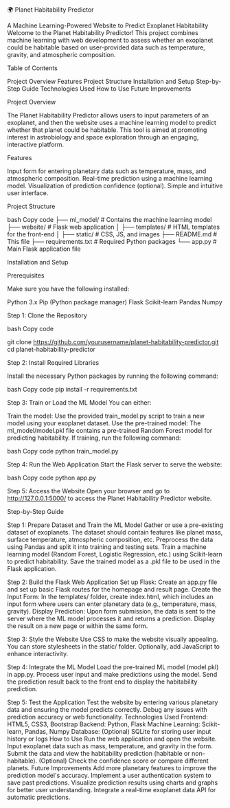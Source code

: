 🌍 Planet Habitability Predictor


A Machine Learning-Powered Website to Predict Exoplanet Habitability
Welcome to the Planet Habitability Predictor! This project combines machine learning with web development to assess whether an exoplanet could be habitable based on user-provided data such as temperature, gravity, and atmospheric composition.

Table of Contents

Project Overview
Features
Project Structure
Installation and Setup
Step-by-Step Guide
Technologies Used
How to Use
Future Improvements



Project Overview


The Planet Habitability Predictor allows users to input parameters of an exoplanet, and then the website uses a machine learning model to predict whether that planet could be habitable. This tool is aimed at promoting interest in astrobiology and space exploration through an engaging, interactive platform.

Features

Input form for entering planetary data such as temperature, mass, and atmospheric composition.
Real-time prediction using a machine learning model.
Visualization of prediction confidence (optional).
Simple and intuitive user interface.


Project Structure



bash
Copy code
├── ml_model/              # Contains the machine learning model
├── website/               # Flask web application
│   ├── templates/         # HTML templates for the front-end
│   ├── static/            # CSS, JS, and images
├── README.md              # This file
├── requirements.txt       # Required Python packages
└── app.py                 # Main Flask application file

Installation and Setup




Prerequisites

Make sure you have the following installed:

Python 3.x
Pip (Python package manager)
Flask
Scikit-learn
Pandas
Numpy

Step 1: Clone the Repository

bash
Copy code

git clone https://github.com/yourusername/planet-habitability-predictor.git
cd planet-habitability-predictor

Step 2: Install Required Libraries

Install the necessary Python packages by running the following command:

bash
Copy code
pip install -r requirements.txt

Step 3: Train or Load the ML Model
You can either:

Train the model: Use the provided train_model.py script to train a new model using your exoplanet dataset.
Use the pre-trained model: The ml_model/model.pkl file contains a pre-trained Random Forest model for predicting habitability.
If training, run the following command:

bash
Copy code
python train_model.py


Step 4: Run the Web Application
Start the Flask server to serve the website:

bash
Copy code
python app.py


Step 5: Access the Website
Open your browser and go to http://127.0.0.1:5000/ to access the Planet Habitability Predictor website.

Step-by-Step Guide

Step 1: Prepare Dataset and Train the ML Model
Gather or use a pre-existing dataset of exoplanets. The dataset should contain features like planet mass, surface temperature, atmospheric composition, etc.
Preprocess the data using Pandas and split it into training and testing sets.
Train a machine learning model (Random Forest, Logistic Regression, etc.) using Scikit-learn to predict habitability.
Save the trained model as a .pkl file to be used in the Flask application.


Step 2: Build the Flask Web Application
Set up Flask:
Create an app.py file and set up basic Flask routes for the homepage and result page.
Create the Input Form:
In the templates/ folder, create index.html, which includes an input form where users can enter planetary data (e.g., temperature, mass, gravity).
Display Prediction:
Upon form submission, the data is sent to the server where the ML model processes it and returns a prediction.
Display the result on a new page or within the same form.


Step 3: Style the Website
Use CSS to make the website visually appealing. You can store stylesheets in the static/ folder.
Optionally, add JavaScript to enhance interactivity.


Step 4: Integrate the ML Model
Load the pre-trained ML model (model.pkl) in app.py.
Process user input and make predictions using the model.
Send the prediction result back to the front end to display the habitability prediction.


Step 5: Test the Application
Test the website by entering various planetary data and ensuring the model predicts correctly.
Debug any issues with prediction accuracy or web functionality.
Technologies Used
Frontend: HTML5, CSS3, Bootstrap
Backend: Python, Flask
Machine Learning: Scikit-learn, Pandas, Numpy
Database: (Optional) SQLite for storing user input history or logs
How to Use
Run the web application and open the website.
Input exoplanet data such as mass, temperature, and gravity in the form.
Submit the data and view the habitability prediction (habitable or non-habitable).
(Optional) Check the confidence score or compare different planets.
Future Improvements
Add more planetary features to improve the prediction model's accuracy.
Implement a user authentication system to save past predictions.
Visualize prediction results using charts and graphs for better user understanding.
Integrate a real-time exoplanet data API for automatic predictions.
